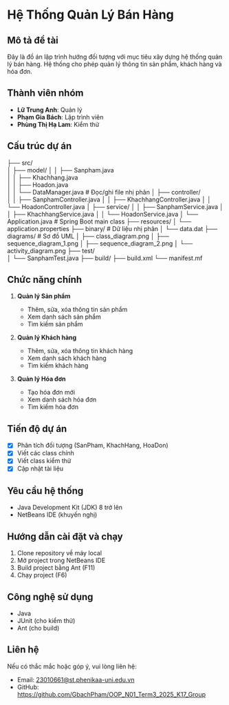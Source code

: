 # Hệ Thống Quản Lý Bán Hàng

## Mô tả đề tài
Đây là đồ án lập trình hướng đối tượng với mục tiêu xây dựng hệ thống quản lý bán hàng. Hệ thống cho phép quản lý thông tin sản phẩm, khách hàng và hóa đơn.

## Thành viên nhóm
- **Lữ Trung Anh**: Quản lý
- **Phạm Gia Bách**: Lập trình viên
- **Phùng Thị Hạ Lam**: Kiểm thử

## Cấu trúc dự án
├── src/                    
│   ├── model/
│   │   ├── Sanpham.java       
│   │   ├── Khachhang.java     
│   │   ├── Hoadon.java        
│   │   └── DataManager.java   # Đọc/ghi file nhị phân
│   ├── controller/           
│   │   ├── SanphamController.java
│   │   ├── KhachhangController.java
│   │   └── HoadonController.java
│   ├── service/
│   │   ├── SanphamService.java
│   │   ├── KhachhangService.java
│   │   └── HoadonService.java
│   └── Application.java       # Spring Boot main class
├── resources/
│   └── application.properties
├── binary/                   # Dữ liệu nhị phân
│   └── data.dat
├── diagrams/                 # Sơ đồ UML
│   ├── class_diagram.png
│   ├── sequence_diagram_1.png
│   ├── sequence_diagram_2.png
│   └── activity_diagram.png
├── test/                    
│   └── SanphamTest.java
├── build/
├── build.xml
└── manifest.mf



## Chức năng chính
1. **Quản lý Sản phẩm**
   - Thêm, sửa, xóa thông tin sản phẩm
   - Xem danh sách sản phẩm
   - Tìm kiếm sản phẩm

2. **Quản lý Khách hàng**
   - Thêm, sửa, xóa thông tin khách hàng
   - Xem danh sách khách hàng
   - Tìm kiếm khách hàng

3. **Quản lý Hóa đơn**
   - Tạo hóa đơn mới
   - Xem danh sách hóa đơn
   - Tìm kiếm hóa đơn

## Tiến độ dự án
- [x] Phân tích đối tượng (SanPham, KhachHang, HoaDon)
- [x] Viết các class chính
- [x] Viết class kiểm thử
- [x] Cập nhật tài liệu

## Yêu cầu hệ thống
- Java Development Kit (JDK) 8 trở lên
- NetBeans IDE (khuyến nghị)

## Hướng dẫn cài đặt và chạy
1. Clone repository về máy local
2. Mở project trong NetBeans IDE
3. Build project bằng Ant (F11)
4. Chạy project (F6)

## Công nghệ sử dụng
- Java
- JUnit (cho kiểm thử)
- Ant (cho build)

## Liên hệ
Nếu có thắc mắc hoặc góp ý, vui lòng liên hệ:
- Email: 23010661@st.phenikaa-uni.edu.vn
- GitHub: https://github.com/GbachPham/OOP_N01_Term3_2025_K17_Group
